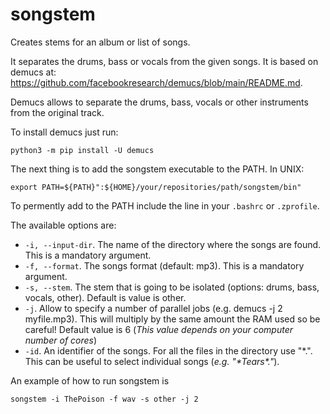 # songstem
Creates stems for an album or list of songs.

It separates the drums, bass or vocals from the given songs. It is based on demucs at: https://github.com/facebookresearch/demucs/blob/main/README.md.

Demucs allows to separate the drums, bass, vocals or other instruments from the original track. 


To install demucs just run:

```
python3 -m pip install -U demucs
```

The next thing is to add the songstem executable to the PATH. In UNIX:

```
export PATH=${PATH}":${HOME}/your/repositories/path/songstem/bin"
```

To permently add to the PATH include the line in your ```.bashrc``` or ```.zprofile```.

The available options are:

* ```-i, --input-dir```. The name of the directory where the songs are found. This is a mandatory argument.
* ```-f, --format```. The songs format (default: mp3). This is a mandatory argument.
* ```-s, --stem```. The stem that is going to be isolated (options: drums, bass, vocals, other). Default is value is other.
* ```-j```. Allow to specify a number of parallel jobs (e.g. demucs -j 2 myfile.mp3). This will multiply by the same amount the RAM used so be careful! Default value is 6 (*This value depends on your computer number of cores*)
* ```-id```. An identifier of the songs. For all the files in the directory use "\*.". This can be useful to select individual songs (*e.g. "\*Tears\*."*).

An example of how to run songstem is

```
songstem -i ThePoison -f wav -s other -j 2
```
